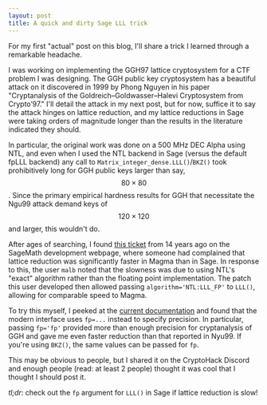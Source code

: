 ```yaml
---
layout: post
title: A quick and dirty Sage LLL trick
---
```


For my first "actual" post on this blog, I'll share a trick I learned through a remarkable headache.

I was working on implementing the GGH97 lattice cryptosystem for a CTF problem I was designing. The GGH public key cryptosystem has a beautiful attack on it discovered in 1999 by Phong Nguyen in his paper "Cryptanalysis of the Goldreich–Goldwasser–Halevi Cryptosystem from Crypto’97." I'll detail the attack in my next post, but for now, suffice it to say the attack hinges on lattice reduction, and my lattice reductions in Sage were taking orders of magnitude longer than the results in the literature indicated they should.

In particular, the original work was done on a 500 MHz DEC Alpha using NTL, and even when I used the NTL backend in Sage (versus the default fpLLL backend) any call to `Matrix_integer_dense.LLL()`/`BKZ()` took prohibitively long for GGH public keys larger than say, $$80 \times 80$$. Since the primary empirical hardness results for GGH that necessitate the Ngu99 attack demand keys of $$120 \times 120$$ and larger, this wouldn't do.

After ages of searching, I found [this ticket](https://trac.sagemath.org/ticket/723) from 14 years ago on the SageMath development webpage, where someone had complained that lattice reduction was significantly faster in Magma than in Sage. In response to this, the user `malb` noted that the slowness was due to using NTL's "exact" algorithm rather than the floating point implementation. The patch this user developed then allowed passing `algorithm='NTL:LLL_FP'` to `LLL()`, allowing for comparable speed to Magma.

To try this myself, I peeked at the [current documentation](https://doc.sagemath.org/html/en/reference/matrices/sage/matrix/matrix_integer_dense.html) and found that the modern interface uses `fp=...` instead to specify precision. In particular, passing `fp='fp'` provided more than enough precision for cryptanalysis of GGH and gave me even faster reduction than that reported in Nyu99. If you're using `BKZ()`, the same values can be passed for `fp`. 

This may be obvious to people, but I shared it on the CryptoHack Discord and enough people (read: at least 2 people) thought it was cool that I thought I should post it.

*tl;dr*: check out the `fp` argument for `LLL()` in Sage if lattice reduction is slow!
